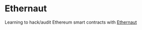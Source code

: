 # Ethernaut
Learning to hack/audit Ethereum smart contracts with [Ethernaut](https://ethernaut.openzeppelin.com/)
